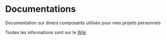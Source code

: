 # Documentations
Documentation sur divers composants utilisés pour mes projets personnels

Toutes les informations sont sur le [Wiki](https://github.com/Akisoft41/Documentations/wiki)
